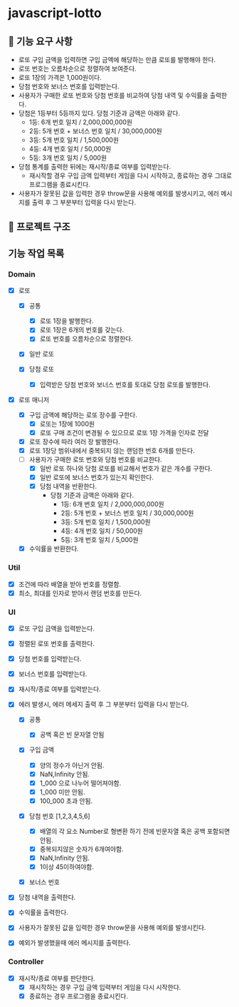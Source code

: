 # javascript-lotto

## 🎯 기능 요구 사항

- 로또 구입 금액을 입력하면 구입 금액에 해당하는 만큼 로또를 발행해야 한다.
- 로또 번호는 오름차순으로 정렬하여 보여준다.
- 로또 1장의 가격은 1,000원이다.
- 당첨 번호와 보너스 번호를 입력받는다.
- 사용자가 구매한 로또 번호와 당첨 번호를 비교하여 당첨 내역 및 수익률을 출력한다.
- 당첨은 1등부터 5등까지 있다. 당첨 기준과 금액은 아래와 같다.
  - 1등: 6개 번호 일치 / 2,000,000,000원
  - 2등: 5개 번호 + 보너스 번호 일치 / 30,000,000원
  - 3등: 5개 번호 일치 / 1,500,000원
  - 4등: 4개 번호 일치 / 50,000원
  - 5등: 3개 번호 일치 / 5,000원
- 당첨 통계를 출력한 뒤에는 재시작/종료 여부를 입력받는다.
  - 재시작할 경우 구입 금액 입력부터 게임을 다시 시작하고, 종료하는 경우 그대로 프로그램을 종료시킨다.
- 사용자가 잘못된 값을 입력한 경우 throw문을 사용해 예외를 발생시키고, 에러 메시지를 출력 후 그 부분부터 입력을 다시 받는다.

## 🌳 프로젝트 구조


## 기능 작업 목록

### Domain

- [x] 로또

  - [x] 공통

    - [x] 로또 1장을 발행한다.
    - [x] 로또 1장은 6개의 번호를 갖는다.
    - [x] 로또 번호를 오름차순으로 정렬한다.

  - [x] 일반 로또

  - [x] 당첨 로또
    - [x] 입력받은 당첨 번호와 보너스 번호를 토대로 당첨 로또를 발행한다.

- [x] 로또 매니저

  - [x] 구입 금액에 해당하는 로또 장수를 구한다.
    - [x] 로또는 1장에 1000원
    - [x] 로또 구매 조건이 변경될 수 있으므로 로또 1장 가격을 인자로 전달
  - [x] 로또 장수에 따라 여러 장 발행한다.
  - [x] 로또 1장당 범위내에서 중복되지 않는 랜덤한 번호 6개를 만든다.
  - [ ] 사용자가 구매한 로또 번호와 당첨 번호를 비교한다.
    - [x] 일반 로또 하나와 당첨 로또를 비교해서 번호가 같은 개수를 구한다.
    - [x] 일반 로또에 보너스 번호가 있는지 확인한다.
    - [x] 당첨 내역을 반환한다.
      - 당첨 기준과 금액은 아래와 같다.
        - 1등: 6개 번호 일치 / 2,000,000,000원
        - 2등: 5개 번호 + 보너스 번호 일치 / 30,000,000원
        - 3등: 5개 번호 일치 / 1,500,000원
        - 4등: 4개 번호 일치 / 50,000원
        - 5등: 3개 번호 일치 / 5,000원
  - [x] 수익률을 반환한다.

### Util

- [x] 조건에 따라 배열을 받아 번호를 정렬함.
- [x] 최소, 최대를 인자로 받아서 랜덤 번호를 만든다.

### UI

- [x] 로또 구입 금액을 입력받는다.
- [x] 정렬된 로또 번호를 출력한다.
- [x] 당첨 번호를 입력받는다.
- [x] 보너스 번호를 입력받는다.
- [x] 재시작/종료 여부를 입력받는다.
- [x] 에러 발생시, 에러 메세지 출력 후 그 부분부터 입력을 다시 받는다.

  - [x] 공통
    - [x] 공백 혹은 빈 문자열 안됨
  - [x] 구입 금액

    - [x] 양의 정수가 아닌거 안됨.
    - [x] NaN,Infinity 안됨.
    - [x] 1_000 으로 나누어 떨어져야함.
    - [x] 1_000 미만 안됨.
    - [x] 100_000 초과 안됨.

  - [x] 당첨 번호 [1,2,3,4,5,6]
    - [x] 배열의 각 요소 Number로 형변환 하기 전에 빈문자열 혹은 공백 포함되면 안됨.
    - [x] 중복되지않은 숫자가 6개여야함.
    - [x] NaN,Infinity 안됨.
    - [x] 1이상 45이하여야함.
  - [x] 보너스 번호

- [x] 당첨 내역을 출력한다.
- [x] 수익률을 출력한다.

- [x] 사용자가 잘못된 값을 입력한 경우 throw문을 사용해 예외를 발생시킨다.
- [x] 예외가 발생했을때 에러 메시지를 출력한다.

### Controller

- [x] 재시작/종료 여부를 판단한다.
  - [x] 재시작하는 경우 구입 금액 입력부터 게임을 다시 시작한다.
  - [x] 종료하는 경우 프로그램을 종료시킨다.
